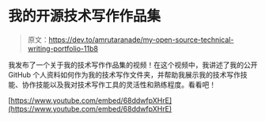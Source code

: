 # 我的开源技术写作作品集

> 原文：<https://dev.to/amrutaranade/my-open-source-technical-writing-portfolio-11b8>

我发布了一个关于我的技术写作作品集的视频！在这个视频中，我讲述了我的公开 GitHub 个人资料如何作为我的技术写作文件夹，并帮助我展示我的技术写作技能、协作技能以及我对技术写作工具的灵活性和熟练程度。看看吧！

[https://www.youtube.com/embed/68ddwfpXHrE](https://www.youtube.com/embed/68ddwfpXHrE)